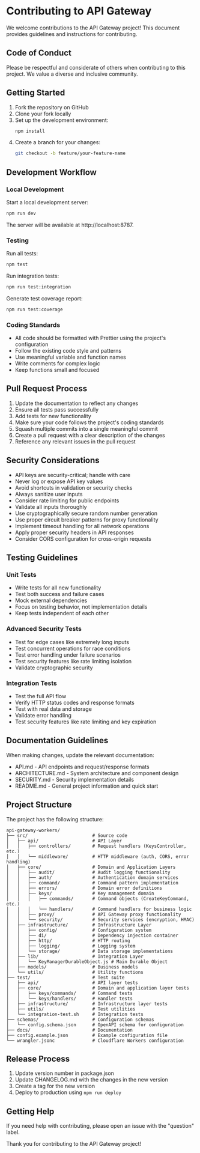 # Contributing to API Gateway

We welcome contributions to the API Gateway project! This document provides guidelines and instructions for contributing.

## Code of Conduct

Please be respectful and considerate of others when contributing to this project. We value a diverse and inclusive community.

## Getting Started

1. Fork the repository on GitHub
2. Clone your fork locally
3. Set up the development environment:
   ```bash
   npm install
   ```
4. Create a branch for your changes:
   ```bash
   git checkout -b feature/your-feature-name
   ```

## Development Workflow

### Local Development

Start a local development server:
```bash
npm run dev
```

The server will be available at http://localhost:8787.

### Testing

Run all tests:
```bash
npm test
```

Run integration tests:
```bash
npm run test:integration
```

Generate test coverage report:
```bash
npm run test:coverage
```

### Coding Standards

- All code should be formatted with Prettier using the project's configuration
- Follow the existing code style and patterns
- Use meaningful variable and function names
- Write comments for complex logic
- Keep functions small and focused

## Pull Request Process

1. Update the documentation to reflect any changes
2. Ensure all tests pass successfully
3. Add tests for new functionality
4. Make sure your code follows the project's coding standards
5. Squash multiple commits into a single meaningful commit
6. Create a pull request with a clear description of the changes
7. Reference any relevant issues in the pull request

## Security Considerations

- API keys are security-critical; handle with care
- Never log or expose API key values
- Avoid shortcuts in validation or security checks
- Always sanitize user inputs
- Consider rate limiting for public endpoints
- Validate all inputs thoroughly
- Use cryptographically secure random number generation
- Use proper circuit breaker patterns for proxy functionality
- Implement timeout handling for all network operations
- Apply proper security headers in API responses
- Consider CORS configuration for cross-origin requests

## Testing Guidelines

### Unit Tests

- Write tests for all new functionality
- Test both success and failure cases
- Mock external dependencies
- Focus on testing behavior, not implementation details
- Keep tests independent of each other

### Advanced Security Tests

- Test for edge cases like extremely long inputs
- Test concurrent operations for race conditions
- Test error handling under failure scenarios
- Test security features like rate limiting isolation
- Validate cryptographic security

### Integration Tests

- Test the full API flow
- Verify HTTP status codes and response formats
- Test with real data and storage
- Validate error handling
- Test security features like rate limiting and key expiration

## Documentation Guidelines

When making changes, update the relevant documentation:

- API.md - API endpoints and request/response formats
- ARCHITECTURE.md - System architecture and component design
- SECURITY.md - Security implementation details
- README.md - General project information and quick start

## Project Structure

The project has the following structure:

```
api-gateway-workers/
├── src/                        # Source code
│   ├── api/                    # API Layer
│   │   ├── controllers/        # Request handlers (KeysController, etc.)
│   │   └── middleware/         # HTTP middleware (auth, CORS, error handling)
│   ├── core/                   # Domain and Application Layers
│   │   ├── audit/              # Audit logging functionality
│   │   ├── auth/               # Authentication domain services
│   │   ├── command/            # Command pattern implementation
│   │   ├── errors/             # Domain error definitions
│   │   ├── keys/               # Key management domain
│   │   │   ├── commands/       # Command objects (CreateKeyCommand, etc.)
│   │   │   └── handlers/       # Command handlers for business logic
│   │   ├── proxy/              # API Gateway proxy functionality
│   │   └── security/           # Security services (encryption, HMAC)
│   ├── infrastructure/         # Infrastructure Layer
│   │   ├── config/             # Configuration system
│   │   ├── di/                 # Dependency injection container
│   │   ├── http/               # HTTP routing
│   │   ├── logging/            # Logging system
│   │   └── storage/            # Data storage implementations
│   ├── lib/                    # Integration Layer
│   │   └── KeyManagerDurableObject.js # Main Durable Object
│   ├── models/                 # Business models
│   └── utils/                  # Utility functions
├── test/                       # Test suite
│   ├── api/                    # API layer tests
│   ├── core/                   # Domain and application layer tests
│   │   ├── keys/commands/      # Command tests
│   │   └── keys/handlers/      # Handler tests
│   ├── infrastructure/         # Infrastructure layer tests
│   ├── utils/                  # Test utilities
│   └── integration-test.sh     # Integration tests
├── schemas/                    # Configuration schemas
│   └── config.schema.json      # OpenAPI schema for configuration
├── docs/                       # Documentation
├── config.example.json         # Example configuration file
└── wrangler.jsonc              # Cloudflare Workers configuration
```

## Release Process

1. Update version number in package.json
2. Update CHANGELOG.md with the changes in the new version
3. Create a tag for the new version
4. Deploy to production using `npm run deploy`

## Getting Help

If you need help with contributing, please open an issue with the "question" label.

Thank you for contributing to the API Gateway project!